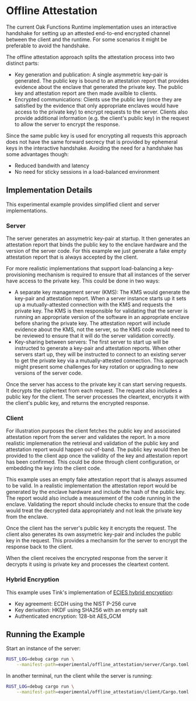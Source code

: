 # Offline Attestation

The current Oak Functions Runtime implementation uses an interactive handshake
for setting up an attested end-to-end encrypted channel between the client and
the runtime. For some scenarios it might be preferable to avoid the handshake.

The offline attestation approach splits the attestation process into two
distinct parts:

- Key generation and publication: A single asymmetric key-pair is generated. The
  public key is bound to an attestation report that provides evidence about the
  enclave that generated the private key. The public key and attestation report
  are then made availble to clients.
- Encrypted communications: Clients use the public key (once they are satisfied
  by the evidence that only appropriate enclaves would have access to the
  private key) to encrypt requests to the server. Clients also provide
  additional information (e.g. the client's public key) in the request to allow
  the server to encrypt the response.

Since the same public key is used for encrypting all requests this approach does
not have the same forward secrecy that is provided by ephemeral keys in the
interactive handshake. Avoiding the need for a handshake has some advantages
though:

- Reduced bandwith and latency
- No need for sticky sessions in a load-balanced environment

## Implementation Details

This experimental example provides simplified client and server implementations.

### Server

The server generates an assymetric key-pair at startup. It then generates an
attestation report that binds the public key to the enclave hardware and the
version of the server code. For this example we just generate a fake empty
attestation report that is always accepted by the client.

For more realistic implementations that support load-balancing a
key-provisioning mechanism is required to ensure that all instances of the
server have access to the private key. This could be done in two ways:

- A separate key management server (KMS): The KMS would generate the key-pair
  and attestation report. When a server instance starts up it sets up a
  mutually-attested connection with the KMS and requests the private key. The
  KMS is then responsible for validating that the server is running an
  appropriate version of the software in an appropriate enclave before sharing
  the private key. The attestation report will include evidence about the KMS,
  not the server, so the KMS code would need to be reviewed to ensure that it
  will do the server validation correctly.
- Key-sharing between servers: The first server to start up will be instructed
  to generate a key-pair and attestation reports. When other servers start up,
  they will be instructed to connect to an existing server to get the private
  key via a mutually-attested connection. This approach might present some
  challenges for key rotation or upgrading to new versions of the server code.

Once the server has access to the private key it can start serving requests. It
decrypts the ciphertext from each request. The request also includes a public
key for the client. The server processes the cleartext, encrypts it with the
client's public key, and returns the encrypted response.

### Client

For illustration purposes the client fetches the public key and associated
attestation report from the server and validates the report. In a more realistic
implemenation the retrieval and validation of the public key and attestation
report would happen out-of-band. The public key would then be provided to the
client app once the validity of the key and attestation report has been
confirmed. This could be done through client configuration, or embedding the key
into the client code.

This example uses an empty fake attestation report that is always assumed to be
valid. In a realistic implementation the attestation report would be generated
by the enclave hardware and include the hash of the public key. The report would
also include a measurement of the code running in the enclave. Validating the
report should include checks to ensure that the code would treat the decrypted
data appropriately and not leak the private key from the enclave.

Once the client has the server's public key it encrypts the request. The client
also generates its own assymetric key-pair and includes the public key in the
request. This provides a mechansim for the server to encrypt the response back
to the client.

When the client receives the encrypted response from the server it decrypts it
using is private key and processes the cleartext content.

### Hybrid Encryption

This example uses Tink's implementation of
[ECIES hybrid encryption](https://github.com/project-oak/tink-rust/tree/main/hybrid):

- Key agreement: ECDH using the NIST P-256 curve
- Key derivation: HKDF using SHA256 with an empty salt
- Authenticated encryption: 128-bit AES_GCM

## Running the Example

Start an instance of the server:

```bash
RUST_LOG=debug cargo run \
    --manifest-path=experimental/offline_attestation/server/Cargo.toml
```

In another terminal, run the client while the server is running:

```bash
RUST_LOG=debug cargo run \
    --manifest-path=experimental/offline_attestation/client/Cargo.toml
```

